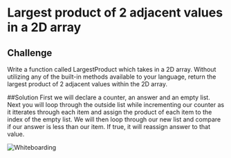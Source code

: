 # Largest product of 2 adjacent values in a 2D array

## Challenge
Write a function called LargestProduct which takes in a 2D array. Without utilizing any of the built-in methods available to your language, return the largest product of 2 adjacent values within the 2D array.

##Solution
First we will declare a counter, an answer and an empty list. Next you will loop through the outside list while incrementing our counter as it itterates through each item and assign the product of each item to the index of the empty list. We will then loop through our new list and compare if our answer is less than our item. If true, it will reassign answer to that value.

![Whiteboarding](https://github.com/bhold6160/data-structures-and-algorithms/assets/largest_product.jpg)